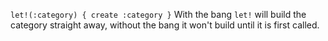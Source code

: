 ```let!(:category) { create :category }```
With the bang `let!` will build the category straight away, without the bang it won't build until it is first called.

